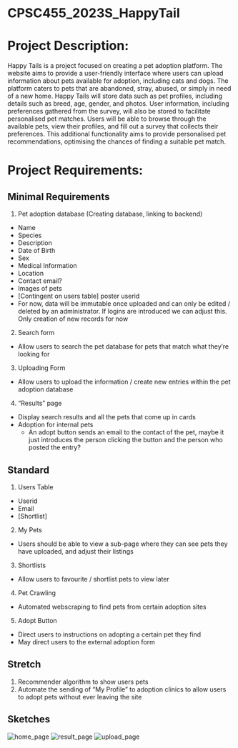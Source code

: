 # CPSC455_2023S_HappyTail

# Project Description:
Happy Tails is a project focused on creating a pet adoption platform. The website aims to provide a user-friendly interface where users can upload information about pets available for adoption, including cats and dogs. The platform caters to pets that are abandoned, stray, abused, or simply in need of a new home. Happy Tails will store data such as pet profiles, including details such as breed, age, gender, and photos. User information, including preferences gathered from the survey, will also be stored to facilitate personalised pet matches. Users will be able to browse through the available pets, view their profiles, and fill out a survey that collects their preferences. This additional functionality aims to provide personalised pet recommendations, optimising the chances of finding a suitable pet match.

# Project Requirements:

## Minimal Requirements
1. Pet adoption database (Creating database, linking to backend)
  - Name
  - Species
  - Description
  - Date of Birth
  - Sex
  - Medical Information
  - Location
  - Contact email?
  - Images of pets
  - [Contingent on users table] poster userid
  - For now, data will be immutable once uploaded and can only be edited / deleted by an administrator. If logins are introduced we can adjust this. Only creation of new records for now

2. Search form
  - Allow users to search the pet database for pets that match what they’re looking for
3. Uploading Form
  - Allow users to upload the information / create new entries within the pet adoption database
4. “Results” page
  - Display search results and all the pets that come up in cards
  - Adoption for internal pets
      - An adopt button sends an email to the contact of the pet, maybe it just introduces the person clicking the button and the person who posted the entry?
## Standard
1. Users Table
  - Userid
  - Email
  - [Shortlist]
2. My Pets
  - Users should be able to view a sub-page where they can see pets they have uploaded, and adjust their listings 
3. Shortlists
  - Allow users to favourite / shortlist pets to view later
4. Pet Crawling
  - Automated webscraping to find pets from certain adoption sites
5. Adopt Button
  - Direct users to instructions on adopting a certain pet they find
  - May direct users to the external adoption form
## Stretch
1. Recommender algorithm to show users pets 
2. Automate the sending of “My Profile” to adoption clinics to allow users to adopt pets without ever leaving the site
## Sketches
![home_page](https://github.com/huyuexue/CPSC455_2023S_HappyTails/assets/70684186/d28e179d-a589-416b-a554-9b54f90324e3)
![result_page](https://github.com/huyuexue/CPSC455_2023S_HappyTails/assets/70684186/79336bfb-ef78-448e-bf9e-ffc9e0352bc7)
![upload_page](https://github.com/huyuexue/CPSC455_2023S_HappyTails/assets/70684186/76ac123e-5bb0-46fe-b0df-67d95f596baf)
